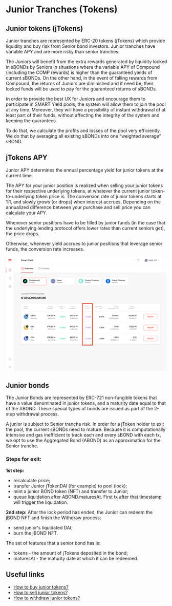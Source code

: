 # Junior Tranches \(Tokens\)

## Junior tokens \(jTokens\)

Junior tranches are represented by ERC-20 tokens \(jTokens\) which provide liquidity and buy risk from Senior bond investors. Junior tranches have variable APY and are more risky than senior tranches.

The Juniors will benefit from the extra rewards generated by liquidity locked in sBONDs by Seniors in situations where the variable APY of Compound \(including the COMP rewards\) is higher than the guaranteed yields of current sBONDs. On the other hand, in the event of falling rewards from Compound, the returns of Juniors are diminished and if need be, their locked funds will be used to pay for the guaranteed returns of sBONDs.

In order to provide the best UX for Juniors and encourage them to participate in SMART Yield pools, the system will allow them to join the pool at any time. Moreover, they will have a possibility of instant withdrawal of at least part of their funds, without affecting the integrity of the system and keeping the guarantees.

To do that, we calculate the profits and losses of the pool very efficiently. We do that by averaging all existing sBONDs into one “weighted average” sBOND.

## jTokens APY

Junior APY determines the annual percentage yield for junior tokens at the current time. 

The APY for your junior position is realized when selling your junior tokens for their respective underlying tokens, at whatever the current junior token-to-underlying token price is. The conversion rate of junior tokens starts at 1:1, and slowly grows \(or drops\) when interest accrues. Depending on the annualized difference between your purchase and sell price you can calculate your APY.

Whenever senior positions have to be filled by junior funds \(in the case that the underlying lending protocol offers lower rates than current seniors get\), the price drops.

Otherwise, whenever yield accrues to junior positions that leverage senior funds, the conversion rate increases.

![](../.gitbook/assets/apy_jun.png)

## Junior bonds

The Junior Bonds are represented by ERC-721 non-fungible tokens that have a value denominated in junior tokens, and a maturity date equal to that of the ABOND. These special types of bonds are issued as part of the 2-step withdrawal process.

A junior is subject to Senior tranche risk. In order for a jToken holder to exit the pool, the current sBONDs need to mature. Because it is computationally intensive and gas inefficient to track each and every sBOND with each tx, we opt to use the Aggregated Bond \(ABOND\) as an approximation for the Senior tranche.

### Steps for exit: 

**1st step:**

* recalculate price;
* transfer Junior jTokenDAI \(for example\) to pool \(lock\);
* mint a junior BOND token \(NFT\) and transfer to Junior;
* queue liquidation after ABOND.maturesAt. First tx after that timestamp will trigger the liquidation.

**2nd step:** After the lock period has ended, the Junior can redeem the jBOND NFT and finish the Withdraw process:

* send junior's liquidated DAI;
* burn the jBOND NFT.

The set of features that a senior bond has is:

* tokens - the amount of jTokens deposited in the bond;
* maturesAt - the maturity date at which it can be redeemed.

## Useful links

* [How to buy junior tokens?](../how-to-guides/smart-yield/how-to-buy-junior-tokens.md)
* [How to sell junior tokens?](../how-to-guides/smart-yield/how-to-sell-junior-tokens.md)
* [How to withdraw junior tokens?](../how-to-guides/smart-yield/how-to-withdraw-junior-tokens.md)

